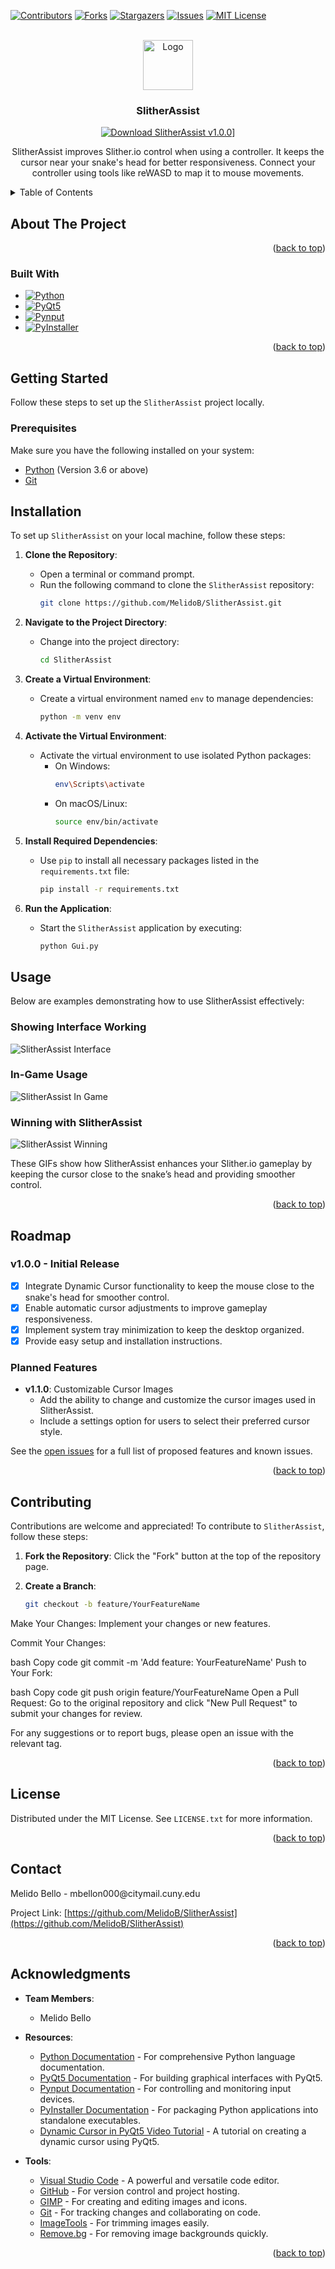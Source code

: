 <!-- Improved compatibility of back to top link: See: https://github.com/othneildrew/Best-README-Template/pull/73 -->
<a name="readme-top"></a>
<!--
*** Thanks for checking out the Best-README-Template. If you have a suggestion
*** that would make this better, please fork the repo and create a pull request
*** or simply open an issue with the tag "enhancement".
*** Don't forget to give the project a star!
*** Thanks again! Now go create something AMAZING! :D
-->



<!-- PROJECT SHIELDS -->
<!--
*** I'm using markdown "reference style" links for readability.
*** Reference links are enclosed in brackets [x] instead of parentheses ( ).
*** See the bottom of this document for the declaration of the reference variables
*** for contributors-url, forks-url, etc. This is an optional, concise syntax you may use.
*** https://www.markdownguide.org/basic-syntax/#reference-style-links
-->
[![Contributors][contributors-shield]][contributors-url]
[![Forks][forks-shield]][forks-url]
[![Stargazers][stars-shield]][stars-url]
[![Issues][issues-shield]][issues-url]
[![MIT License][license-shield]][license-url]


<!-- PROJECT LOGO -->
<br />
<div align="center">
  <a href="https://github.com/MelidoB/SlitherAssist">
    <img src="https://github.com/MelidoB/SlitherAssist/blob/feature/integrate-dynamic-cursor/assets/Logo.webp" alt="Logo" width="80" height="80">
  </a>

<h3 align="center">SlitherAssist</h3>

[![Download SlitherAssist v1.0.0](https://img.shields.io/badge/Download-v1.0.0-blue?style=for-the-badge&logo=github)](https://github.com/MelidoB/SlitherAssist/releases/tag/v1.0.0)]

<p></p>
  <p>
    SlitherAssist improves Slither.io control when using a controller. It keeps the cursor near your snake's head for better responsiveness. Connect your controller using tools like reWASD to map it to mouse movements.


  </p>
</div>



<!-- TABLE OF CONTENTS -->
<details>
  <summary>Table of Contents</summary>
  <ol>
    <li>
      <a href="#about-the-project">About The Project</a>
      <ul>
        <li><a href="#built-with">Built With</a></li>
      </ul>
    </li>
    <li>
      <a href="#getting-started">Getting Started</a>
      <ul>
        <li><a href="#prerequisites">Prerequisites</a></li>
        <li><a href="#installation">Installation</a></li>
      </ul>
    </li>
    <li><a href="#usage">Usage</a></li>
    <li><a href="#roadmap">Roadmap</a></li>
    <li><a href="#contributing">Contributing</a></li>
    <li><a href="#license">License</a></li>
    <li><a href="#contact">Contact</a></li>
    <li><a href="#acknowledgments">Acknowledgments</a></li>
  </ol>
</details>



<!-- ABOUT THE PROJECT -->
## About The Project

<p align="right">(<a href="#readme-top">back to top</a>)</p>



### Built With

* [![Python][Python]][Python-url]
* [![PyQt5][PyQt5]][PyQt5-url]
* [![Pynput][Pynput]][Pynput-url]
* [![PyInstaller][PyInstaller]][PyInstaller-url]

<p align="right">(<a href="#readme-top">back to top</a>)</p>



<!-- GETTING STARTED -->
## Getting Started

Follow these steps to set up the `SlitherAssist` project locally.

### Prerequisites

Make sure you have the following installed on your system:

* [Python](https://www.python.org/downloads/) (Version 3.6 or above)
* [Git](https://git-scm.com/)

## Installation

To set up `SlitherAssist` on your local machine, follow these steps:

1. **Clone the Repository**:
   - Open a terminal or command prompt.
   - Run the following command to clone the `SlitherAssist` repository:
     ```bash
     git clone https://github.com/MelidoB/SlitherAssist.git
     ```

2. **Navigate to the Project Directory**:
   - Change into the project directory:
     ```bash
     cd SlitherAssist
     ```

3. **Create a Virtual Environment**:
   - Create a virtual environment named `env` to manage dependencies:
     ```bash
     python -m venv env
     ```

4. **Activate the Virtual Environment**:
   - Activate the virtual environment to use isolated Python packages:
     - On Windows:
       ```bash
       env\Scripts\activate
       ```
     - On macOS/Linux:
       ```bash
       source env/bin/activate
       ```

5. **Install Required Dependencies**:
   - Use `pip` to install all necessary packages listed in the `requirements.txt` file:
     ```bash
     pip install -r requirements.txt
     ```

6. **Run the Application**:
   - Start the `SlitherAssist` application by executing:
     ```bash
     python Gui.py
     ```


<!-- USAGE EXAMPLES -->
## Usage

Below are examples demonstrating how to use SlitherAssist effectively:

### Showing Interface Working
![SlitherAssist Interface](https://github.com/MelidoB/SlitherAssist/blob/feature/integrate-dynamic-cursor/assets/SlitherAssist_Interface.gif?raw=true)

### In-Game Usage
![SlitherAssist In Game](https://github.com/MelidoB/SlitherAssist/blob/feature/integrate-dynamic-cursor/assets/SlitherAssist_In_Game.gif?raw=true)

### Winning with SlitherAssist
![SlitherAssist Winning](https://github.com/MelidoB/SlitherAssist/blob/feature/integrate-dynamic-cursor/assets/SlitherAssist_Winning.gif?raw=true)

These GIFs show how SlitherAssist enhances your Slither.io gameplay by keeping the cursor close to the snake’s head and providing smoother control.

<p align="right">(<a href="#readme-top">back to top</a>)</p>



<!-- ROADMAP -->
## Roadmap

### v1.0.0 - Initial Release
- [x] Integrate Dynamic Cursor functionality to keep the mouse close to the snake's head for smoother control.
- [x] Enable automatic cursor adjustments to improve gameplay responsiveness.
- [x] Implement system tray minimization to keep the desktop organized.
- [x] Provide easy setup and installation instructions.

### Planned Features
- **v1.1.0**: Customizable Cursor Images
  - Add the ability to change and customize the cursor images used in SlitherAssist.
  - Include a settings option for users to select their preferred cursor style.

See the [open issues](https://github.com/MelidoB/SlitherAssist/issues) for a full list of proposed features and known issues.

<p align="right">(<a href="#readme-top">back to top</a>)</p>



<!-- CONTRIBUTING -->
## Contributing

Contributions are welcome and appreciated! To contribute to `SlitherAssist`, follow these steps:

1. **Fork the Repository**: Click the "Fork" button at the top of the repository page.

2. **Create a Branch**: 
   ```bash
   git checkout -b feature/YourFeatureName
Make Your Changes: Implement your changes or new features.

Commit Your Changes:

bash
Copy code
git commit -m 'Add feature: YourFeatureName'
Push to Your Fork:

bash
Copy code
git push origin feature/YourFeatureName
Open a Pull Request: Go to the original repository and click "New Pull Request" to submit your changes for review.

For any suggestions or to report bugs, please open an issue with the relevant tag.

<p align="right">(<a href="#readme-top">back to top</a>)</p>



<!-- LICENSE -->
## License

Distributed under the MIT License. See `LICENSE.txt` for more information.

<p align="right">(<a href="#readme-top">back to top</a>)</p>



<!-- CONTACT -->
## Contact
<p>Melido Bello - mbellon000@citymail.cuny.edu</p>

Project Link: [https://github.com/MelidoB/SlitherAssist](https://github.com/MelidoB/SlitherAssist)

<p align="right">(<a href="#readme-top">back to top</a>)</p>



<!-- ACKNOWLEDGMENTS -->
## Acknowledgments

- **Team Members**: 
  - Melido Bello

- **Resources**:
  - [Python Documentation](https://docs.python.org/3/) - For comprehensive Python language documentation.
  - [PyQt5 Documentation](https://www.riverbankcomputing.com/static/Docs/PyQt5/) - For building graphical interfaces with PyQt5.
  - [Pynput Documentation](https://pynput.readthedocs.io/en/latest/) - For controlling and monitoring input devices.
  - [PyInstaller Documentation](https://pyinstaller.readthedocs.io/en/stable/) - For packaging Python applications into standalone executables.
  - [Dynamic Cursor in PyQt5 Video Tutorial](https://www.youtube.com/watch?v=-a4XPffa8Xg) - A tutorial on creating a dynamic cursor using PyQt5.

- **Tools**:
  - [Visual Studio Code](https://code.visualstudio.com/) - A powerful and versatile code editor.
  - [GitHub](https://github.com/) - For version control and project hosting.
  - [GIMP](https://www.gimp.org/) - For creating and editing images and icons.
  - [Git](https://git-scm.com/) - For tracking changes and collaborating on code.
  - [ImageTools](https://www.imagetools.org/trim) - For trimming images easily.
  - [Remove.bg](https://www.remove.bg/upload) - For removing image backgrounds quickly.

<p align="right">(<a href="#readme-top">back to top</a>)</p>




<!-- MARKDOWN LINKS & IMAGES -->
<!-- https://www.markdownguide.org/basic-syntax/#reference-style-links -->
[contributors-shield]: https://img.shields.io/github/contributors/github_username/repo_name.svg?style=for-the-badge
[contributors-url]: https://github.com/MelidoB/SlitherAssist/graphs/contributors
[forks-shield]: https://img.shields.io/github/forks/github_username/repo_name.svg?style=for-the-badge
[forks-url]: https://github.com/MelidoB/SlitherAssist/network/members
[stars-shield]: https://img.shields.io/github/stars/github_username/repo_name.svg?style=for-the-badge
[stars-url]: https://github.com/MelidoB/SlitherAssist/stargazers
[issues-shield]: https://img.shields.io/github/issues/github_username/repo_name.svg?style=for-the-badge
[issues-url]: https://github.com/MelidoB/SlitherAssist/issues
[license-shield]: https://img.shields.io/github/license/github_username/repo_name.svg?style=for-the-badge
[license-url]: https://github.com/MelidoB/SlitherAssist/blob/master/LICENSE.txt

[Python]: https://img.shields.io/badge/Python-3776AB?style=for-the-badge&logo=python&logoColor=white
[Python-url]: https://www.python.org/
[PyQt5]: https://img.shields.io/badge/PyQt5-41CD52?style=for-the-badge&logo=Qt&logoColor=white
[PyQt5-url]: https://riverbankcomputing.com/software/pyqt/intro
[Pynput]: https://img.shields.io/badge/Pynput-4C4C4C?style=for-the-badge
[Pynput-url]: https://pypi.org/project/pynput/
[PyInstaller]: https://img.shields.io/badge/PyInstaller-00C8FF?style=for-the-badge&logo=pyinstaller&logoColor=white
[PyInstaller-url]: https://www.pyinstaller.org/
